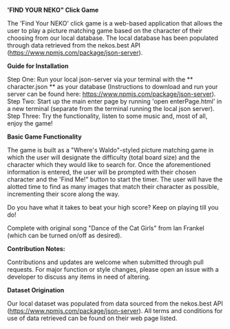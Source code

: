 **'FIND YOUR NEKO" Click Game**

The 'Find Your NEKO' click game is a web-based application that allows the user to play a picture matching game based on the character of their choosing from our local database. The local database has been populated through data retrieved from the nekos.best API (https://www.npmjs.com/package/json-server).


**Guide for Installation**

Step One: Run your local json-server via your terminal with the ** character.json ** as your database (Instructions to download and run your server can be found here: https://www.npmjs.com/package/json-server).
Step Two: Start up the main enter page by running 'open enterPage.html' in a new terminal (separate from the terminal running the local json server).
Step Three: Try the functionality, listen to some music and, most of all, enjoy the game!


**Basic Game Functionality**

The game is built as a "Where's Waldo"-styled picture matching game in which the user will designate the difficulty (total board size) and the character which they would like to search for. Once the aforementioned information is entered, the user will be prompted with their chosen character and the 'Find Me!" button to start the timer. The user will have the alotted time to find as many images that match their character as possible, incrementing their score along the way.

Do you have what it takes to beat your high score? Keep on playing till you do!

Complete with original song "Dance of the Cat Girls" from Ian Frankel (which can be turned on/off as desired).


**Contribution Notes:**

Contributions and updates are welcome when submitted through pull requests. For major function or style changes, please open an issue with a developer to discuss any items in need of altering.


**Dataset Origination**

Our local dataset was populated from data sourced from the nekos.best API (https://www.npmjs.com/package/json-server). All terms and conditions for use of data retrieved can be found on their web page listed.
